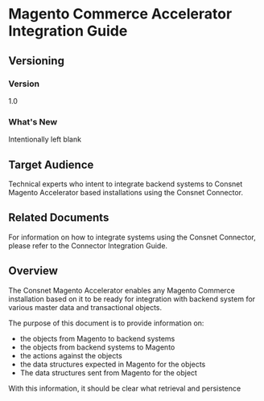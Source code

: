 
# Magento Commerce Accelerator Integration Guide

## Versioning 

### Version 
1.0 

### What's New
Intentionally left blank

## Target Audience
Technical experts who intent to integrate backend systems to Consnet Magento Accelerator based installations using the Consnet Connector.

## Related Documents
For information on how to integrate systems using the Consnet Connector, please refer to the Connector Integration Guide. 

## Overview
The Consnet Magento Accelerator enables any Magento Commerce installation based on it to be ready for integration with backend system for various master data and transactional objects. 

The purpose of this document is to provide information on:

 - the objects from Magento to backend systems
 - the objects from backend systems to Magento
 - the actions against the objects
 - the data structures expected in Magento for the objects 
 - The data structures sent from Magento for the object

With this information, it should be clear what retrieval and persistence 
<!--stackedit_data:
eyJoaXN0b3J5IjpbOTIyODU5MDAzLC04NjcxMTc0OTcsMjEyNT
k0MTgwMiwxNDM3OTAzNDEsLTM5ODY3NDg5OCwxMzQ5MDc1OTUs
LTEwNDE3NDQ3MThdfQ==
-->